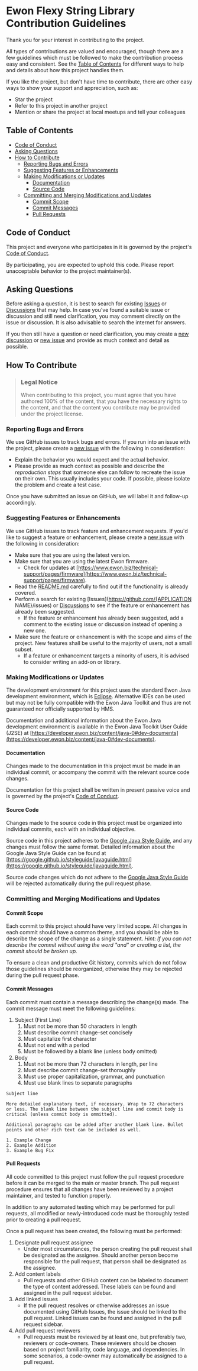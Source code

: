 # Ewon Flexy String Library Contribution Guidelines

Thank you for your interest in contributing to the project.

All types of contributions are valued and encouraged, though there are a few guidelines which must be followed to make the contribution process easy and consistent. See the [Table of Contents](#table-of-contents) for different ways to help and details about how this project handles them. 

If you like the project, but don't have time to contribute, there are other easy ways to show your support and appreciation, such as: 
- Star the project
 - Refer to this project in another project
 - Mention or share the project at local meetups and tell your colleagues

## Table of Contents

- [Code of Conduct](#code-of-conduct)
- [Asking Questions](#asking-questions)
- [How to Contribute](#how-to-contribute)
  - [Reporting Bugs and Errors](#reporting-bugs-and-errors)
  - [Suggesting Features or Enhancements](#suggesting-features-or-enhancements)
  - [Making Modifications or Updates](#making-modifications-or-updates)
    - [Documentation](#documentation)
    - [Source Code](#source-code)
  - [Committing and Merging Modifications and Updates](#committing-and-merging-modifications-and-updates)
    - [Commit Scope](#commit-scope)
    - [Commit Messages](#commit-messages)
    - [Pull Requests](#pull-requests)

## Code of Conduct

This project and everyone who participates in it is governed by the project's [Code of Conduct](CODE_OF_CONDUCT.md).

By participating, you are expected to uphold this code. Please report unacceptable behavior to the project maintainer(s).

## Asking Questions

Before asking a question, it is best to search for existing [Issues](https://github.com/hms-networks/sc-flexy-string-lib/issues) or [Discussions](https://github.com/hms-networks/sc-flexy-string-lib/discussions) that may help. In case you've found a suitable issue or discussion and still need clarification, you may comment directly on the issue or discussion. It is also advisable to search the internet for answers.

If you then still have a question or need clarification, you may create a [new discussion](https://github.com/hms-networks/sc-flexy-string-lib/discussions/new) or [new issue](https://github.com/hms-networks/sc-flexy-string-lib/issues/new) and provide as much context and detail as possible.

## How To Contribute

> ### Legal Notice
> When contributing to this project, you must agree that you have authored 100% of the content, that you have the necessary rights to the content, and that the content you contribute may be provided under the project license.

### Reporting Bugs and Errors

We use GitHub issues to track bugs and errors. If you run into an issue with the project, please create a [new issue](https://github.com/hms-networks/sc-flexy-string-lib/issues/new) with the following in consideration:

- Explain the behavior you would expect and the actual behavior.
- Please provide as much context as possible and describe the *reproduction steps* that someone else can follow to recreate the issue on their own. This usually includes your code. If possible, please isolate the problem and create a test case.

Once you have submitted an issue on GitHub, we will label it and follow-up accordingly.

### Suggesting Features or Enhancements

We use GitHub issues to track feature and enhancement requests. If you'd like to suggest a feature or enhancement, please create a [new issue](https://github.com/hms-networks/sc-flexy-string-lib/issues/new) with the following in consideration:

- Make sure that you are using the latest version.
- Make sure that you are using the latest Ewon firmware.
  - Check for updates at [https://www.ewon.biz/technical-support/pages/firmware](https://www.ewon.biz/technical-support/pages/firmware).
- Read the [README.md](README.md) carefully to find out if the functionality is already covered.
- Perform a search for existing [Issues](https://github.com/{APPLICATION NAME}/issues) or [Discussions](https://github.com/hms-networks/sc-flexy-string-lib/discussions) to see if the feature or enhancement has already been suggested. 
  - If the feature or enhancement has already been suggested, add a comment to the existing issue or discussion instead of opening a new one.
- Make sure the feature or enhancement is with the scope and aims of the project. New features shall be useful to the majority of users, not a small subset. 
  - If a feature or enhancement targets a minority of users, it is advised to consider writing an add-on or library.

### Making Modifications or Updates

The development environment for this project uses the standard Ewon Java development environment, which is [Eclipse](https://www.eclipse.org/). Alternative IDEs can be used but may not be fully compatible with the Ewon Java Toolkit and thus are not guaranteed nor officially supported by HMS.

Documentation and additional information about the Ewon Java development environment is available in the Ewon Java Toolkit User Guide \(J2SE\) at [https://developer.ewon.biz/content/java-0#dev-documents](https://developer.ewon.biz/content/java-0#dev-documents).

#### Documentation

Changes made to the documentation in this project must be made in an individual commit, or accompany the commit with the relevant source code changes. 

Documentation for this project shall be written in present passive voice and is governed by the project's [Code of Conduct](CODE_OF_CONDUCT.md).

#### Source Code

Changes made to the source code in this project must be organized into individual commits, each with an individual objective.

Source code in this project adheres to the [Google Java Style Guide](https://google.github.io/styleguide/javaguide.html), and any changes must follow the same format. Detailed information about the Google Java Style Guide can be found at [https://google.github.io/styleguide/javaguide.html](https://google.github.io/styleguide/javaguide.html).

Source code changes which do not adhere to the [Google Java Style Guide](https://google.github.io/styleguide/javaguide.html) will be rejected automatically during the pull request phase.

### Committing and Merging Modifications and Updates

#### Commit Scope

Each commit to this project should have very limited scope. All changes in each commit should have a common theme, and you should be able to describe the scope of the change as a single statement. _Hint: If you can not describe the commit without using the word "and" or creating a list, the commit should be broken up._

To ensure a clean and productive Git history, commits which do not follow those guidelines should be reorganized, otherwise they may be rejected during the pull request phase.

#### Commit Messages

Each commit must contain a message describing the change(s) made. The commit message must meet the following guidelines:

1. Subject (First Line)
   1. Must not be more than 50 characters in length
   2. Must describe commit change-set concisely
   3. Must capitalize first character
   4. Must not end with a period
   5. Must be followed by a blank line (unless body omitted)
2. Body
   1. Must not be more than 72 characters in length, per line
   2. Must describe commit change-set thoroughly
   3. Must use proper capitalization, grammar, and punctuation
   4. Must use blank lines to separate paragraphs
  
```
Subject line

More detailed explanatory text, if necessary. Wrap to 72 characters
or less. The blank line between the subject line and commit body is
critical (unless commit body is ommitted).

Additional paragraphs can be added after another blank line. Bullet
points and other rich text can be included as well.

1. Example Change
2. Example Addition
3. Example Bug Fix
```

#### Pull Requests

All code committed to this project must follow the pull request procedure before it can be merged to the main or master branch. The pull request procedure ensures that all changes have been reviewed by a project maintainer, and tested to function properly.

In addition to any automated testing which may be performed for pull requests, all modified or newly-introduced code must be thoroughly tested prior to creating a pull request.

Once a pull request has been created, the following must be performed:

1. Designate pull request assignee
   - Under most circumstances, the person creating the pull request shall be designated as the assignee. Should another person become responsible for the pull request, that person shall be designated as the assignee.
2. Add content labels
   - Pull requests and other GitHub content can be labeled to document the type of content addressed. These labels can be found and assigned in the pull request sidebar.
3. Add linked issues
   - If the pull request resolves or otherwise addresses an issue documented using GitHub Issues, the issue should be linked to the pull request. Linked issues can be found and assigned in the pull request sidebar.
4. Add pull request reviewers
   - Pull requests must be reviewed by at least one, but preferably two, reviewers or code-owners. These reviewers should be chosen based on project familiarity, code language, and dependencies. In some scenarios, a code-owner may automatically be assigned to a pull request.